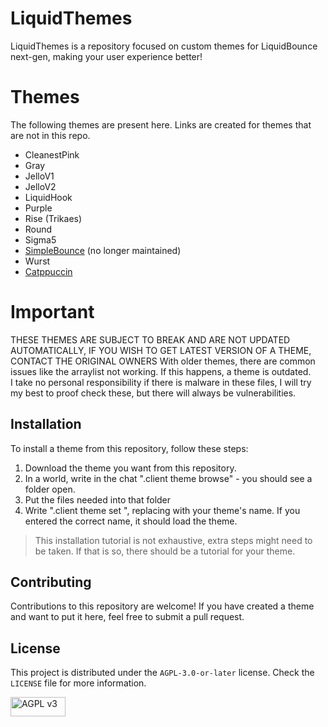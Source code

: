 # LiquidThemes

LiquidThemes is a repository focused on custom themes for LiquidBounce next-gen, making your user experience better!

# Themes
The following themes are present here. Links are created for themes that are not in this repo.

- CleanestPink
- Gray
- JelloV1
- JelloV2
- LiquidHook
- Purple
- Rise (Trikaes)
- Round
- Sigma5
- [SimpleBounce](https://github.com/liquidsquid1/simplebounce) (no longer maintained)
- Wurst
- [Catppuccin](https://github.com/liquidsquid1/catppuccin-lb)

# Important
THESE THEMES ARE SUBJECT TO BREAK AND ARE NOT UPDATED AUTOMATICALLY, IF YOU WISH TO GET LATEST VERSION OF A THEME, CONTACT THE ORIGINAL OWNERS
With older themes, there are common issues like the arraylist not working. If this happens, a theme is outdated.         
I take no personal responsibility if there is malware in these files, I will try my best to proof check these, but there will always be vulnerabilities. 

## Installation

To install a theme from this repository, follow these steps:
1. Download the theme you want from this repository.
2. In a world, write in the chat ".client theme browse" - you should see a folder open.
3. Put the files needed into that folder
4. Write ".client theme set <theme>", replacing <theme> with your theme's name. If you entered the correct name, it should load the theme.

> This installation tutorial is not exhaustive, extra steps might need to be taken. If that is so, there should be a tutorial for your theme.

## Contributing

Contributions to this repository are welcome! If you have created a theme and want to put it here, feel free to submit a pull request.

## License

This project is distributed under the `AGPL-3.0-or-later` license. Check the `LICENSE` file for more information.

<a href="https://www.gnu.org/licenses/agpl-3.0.en.html">
  <img src="https://codeberg.org/thatonecoder/assets/raw/branch/main/images/agpl-v3.png" alt="AGPL v3" width="88" height="31">
</a>
